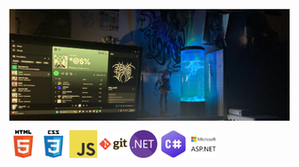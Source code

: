 <div>
  <img src="./img/header.jpg">
</div>

<a><img src="https://raw.githubusercontent.com/github/explore/80688e429a7d4ef2fca1e82350fe8e3517d3494d/topics/html/html.png" width="50px"></a>
<a><img src="https://raw.githubusercontent.com/github/explore/80688e429a7d4ef2fca1e82350fe8e3517d3494d/topics/css/css.png" width="50px"></a>
<a><img src="https://raw.githubusercontent.com/github/explore/80688e429a7d4ef2fca1e82350fe8e3517d3494d/topics/javascript/javascript.png" width="50px"></a>
<a><img src="https://raw.githubusercontent.com/github/explore/9d47da057258d668c7dba9e9bb9cfcd45e2226e9/topics/git/git.png" width="50px"></a>
<a><img src="https://raw.githubusercontent.com/github/explore/a92591a79a4ce31660058d7ccc66c79266931f61/topics/dotnet/dotnet.png" width="50px"></a>
<a><img src="https://raw.githubusercontent.com/github/explore/31ea1181d4a76262931a39ca68e0203774a69b60/topics/csharp/csharp.png" width="50px"></a>
<a><img src="https://raw.githubusercontent.com/github/explore/80688e429a7d4ef2fca1e82350fe8e3517d3494d/topics/aspnet/aspnet.png" width="50px"></a>
